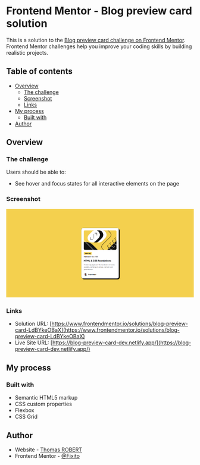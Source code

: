 # Frontend Mentor - Blog preview card solution

This is a solution to the [Blog preview card challenge on Frontend Mentor](https://www.frontendmentor.io/challenges/blog-preview-card-ckPaj01IcS). Frontend Mentor challenges help you improve your coding skills by building realistic projects.

## Table of contents

- [Overview](#overview)
  - [The challenge](#the-challenge)
  - [Screenshot](#screenshot)
  - [Links](#links)
- [My process](#my-process)
  - [Built with](#built-with)
- [Author](#author)

## Overview

### The challenge

Users should be able to:

- See hover and focus states for all interactive elements on the page

### Screenshot

![Blog preview card](./screenshot.png)

### Links

- Solution URL: [https://www.frontendmentor.io/solutions/blog-preview-card-LdBYkeOBaX](https://www.frontendmentor.io/solutions/blog-preview-card-LdBYkeOBaX)
- Live Site URL: [https://blog-preview-card-dev.netlify.app/](https://blog-preview-card-dev.netlify.app/)

## My process

### Built with

- Semantic HTML5 markup
- CSS custom properties
- Flexbox
- CSS Grid

## Author

- Website - [Thomas ROBERT](https://thomasrobert.netlify.app/)
- Frontend Mentor - [@Fixito](https://www.frontendmentor.io/profile/Fixito)
